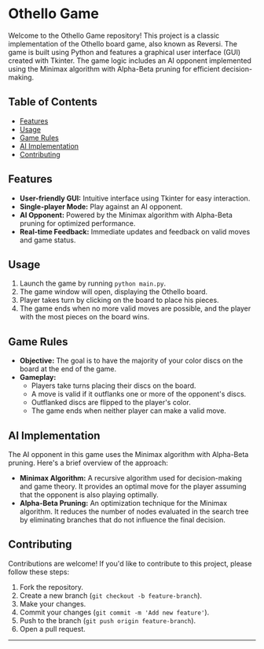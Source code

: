# Othello Game

Welcome to the Othello Game repository! This project is a classic implementation of the Othello board game, also known as Reversi. The game is built using Python and features a graphical user interface (GUI) created with Tkinter. The game logic includes an AI opponent implemented using the Minimax algorithm with Alpha-Beta pruning for efficient decision-making.

## Table of Contents

- [Features](#features)
- [Usage](#usage)
- [Game Rules](#game-rules)
- [AI Implementation](#ai-implementation)
- [Contributing](#contributing)


## Features

- **User-friendly GUI:** Intuitive interface using Tkinter for easy interaction.
- **Single-player Mode:** Play against an AI opponent.
- **AI Opponent:** Powered by the Minimax algorithm with Alpha-Beta pruning for optimized performance.
- **Real-time Feedback:** Immediate updates and feedback on valid moves and game status.



## Usage

1. Launch the game by running `python main.py`.
2. The game window will open, displaying the Othello board.
3. Player takes turn by clicking on the board to place his pieces.
4. The game ends when no more valid moves are possible, and the player with the most pieces on the board wins.

## Game Rules

- **Objective:** The goal is to have the majority of your color discs on the board at the end of the game.
- **Gameplay:**
  - Players take turns placing their discs on the board.
  - A move is valid if it outflanks one or more of the opponent's discs.
  - Outflanked discs are flipped to the player's color.
  - The game ends when neither player can make a valid move.

## AI Implementation

The AI opponent in this game uses the Minimax algorithm with Alpha-Beta pruning. Here's a brief overview of the approach:

- **Minimax Algorithm:** A recursive algorithm used for decision-making and game theory. It provides an optimal move for the player assuming that the opponent is also playing optimally.
- **Alpha-Beta Pruning:** An optimization technique for the Minimax algorithm. It reduces the number of nodes evaluated in the search tree by eliminating branches that do not influence the final decision.

## Contributing

Contributions are welcome! If you'd like to contribute to this project, please follow these steps:

1. Fork the repository.
2. Create a new branch (`git checkout -b feature-branch`).
3. Make your changes.
4. Commit your changes (`git commit -m 'Add new feature'`).
5. Push to the branch (`git push origin feature-branch`).
6. Open a pull request.


---
